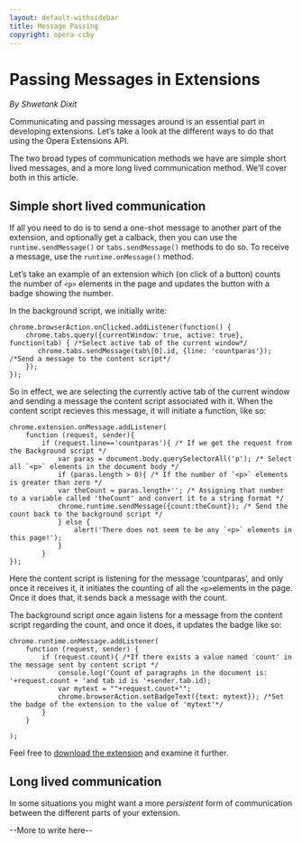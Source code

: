 ---layout: default-withsidebartitle: Message Passingcopyright: opera-ccby---# Passing Messages in Extensions*By Shwetank Dixit*Communicating and passing messages around is an essential part in developing extensions. Let’s take a look at the different ways to do that using the Opera Extensions API. The two broad types of communication methods we have are simple short lived messages, and a more long lived communication method. We’ll cover both in this article.## Simple short lived communicationIf all you need to do is to send a one-shot message to another part of the extension, and optionally get a calback, then you can use the `runtime.sendMessage()` or `tabs.sendMessage()` methods to do so. To receive a message, use the `runtime.onMessage()` method. Let’s take an example of an extension which (on click of a button) counts the number of `<p>` elements in the page and updates the button with a badge showing the number. In the background script, we initially write:	chrome.browserAction.onClicked.addListener(function() {	    chrome.tabs.query({currentWindow: true, active: true}, function(tab) { /*Select active tab of the current window*/	       chrome.tabs.sendMessage(tab\[0].id, {line: 'countparas'}); /*Send a message to the content script*/	    });	});So in effect, we are selecting the currently active tab of the current window and sending a message the content script associated with it. When the content script recieves this message, it will initiate a function, like so:	chrome.extension.onMessage.addListener(		function (request, sender){			if (request.line=='countparas'){ /* If we get the request from the Background script */				var paras = document.body.querySelectorAll('p'); /* Select all `<p>` elements in the document body */				if (paras.length > 0){ /* If the number of `<p>` elements is greater than zero */				var theCount = paras.length+''; /* Assigning that number to a variable called 'theCount' and convert it to a string format */				chrome.runtime.sendMessage({count:theCount}); /* Send the count back to the background script */				} else {					alert('There does not seem to be any `<p>` elements in this page!');				}			}	});Here the content script is listening for the message ‘countparas’, and only once it receives it, it initiates the counting of all the `<p>`elements in the page. Once it does that, it sends back a message with the count.The background script once again listens for a message from the content script regarding the count, and once it does, it updates the badge like so:	chrome.runtime.onMessage.addListener(		function (request, sender) {			if (request.count){ /*If there exists a value named 'count' in the message sent by content script */				console.log('Count of paragraphs in the document is: '+request.count + 'and tab id is '+sender.tab.id);				var mytext = ""+request.count+"";				chrome.browserAction.setBadgeText({text: mytext}); /*Set the badge of the extension to the value of 'mytext'*/			}		}	);Feel free to [download the extension](#) and examine it further. ## Long lived communicationIn some situations you might want a more *persistent* form of communication between the different parts of your extension.--More to write here--
